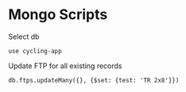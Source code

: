 # Mongo Scripts

Select db
```
use cycling-app
```

Update FTP for all existing records
```
db.ftps.updateMany({}, {$set: {test: 'TR 2x8'}})
```